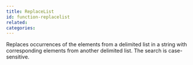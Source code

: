 ```yaml
---
title: ReplaceList
id: function-replacelist
related:
categories:
---
```


Replaces occurrences of the elements from a delimited list
        in a string with corresponding elements from another delimited
        list. The search is case-sensitive.